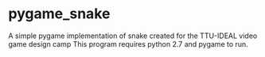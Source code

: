 pygame_snake
============

A simple pygame implementation of snake created for the TTU-IDEAL video game design camp
This program requires python 2.7 and pygame to run.
